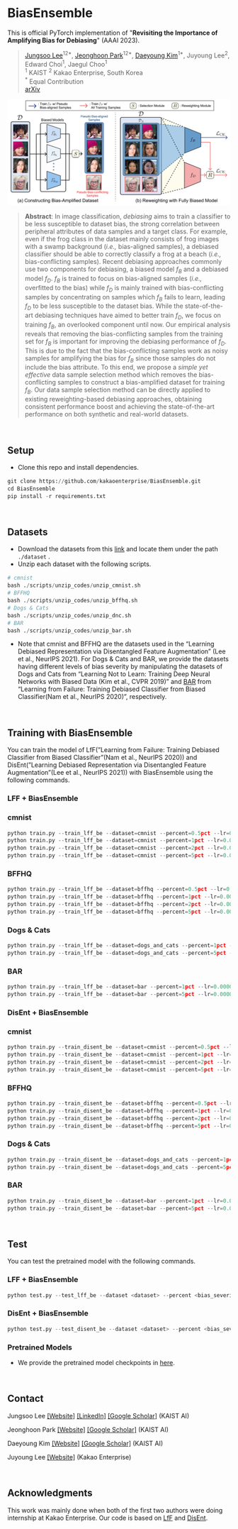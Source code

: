 # BiasEnsemble

This is official PyTorch implementation of "**Revisiting the Importance of Amplifying Bias for Debiasing**" (AAAI 2023).

> [Jungsoo Lee](https://leebebeto.github.io/)<sup>12*</sup>, [Jeonghoon Park](https://atjeong.github.io/)<sup>12*</sup>, [Daeyoung Kim](https://github.com/cyc1am3n)<sup>1*</sup>, Juyoung Lee<sup>2</sup>, Edward Choi<sup>1</sup>, Jaegul Choo<sup>1</sup> <br>
> <sup>1</sup> KAIST <sup>2</sup> Kakao Enterprise, South Korea <br>
> <sup>*</sup> Equal Contribution <br>
> [arXiv](https://arxiv.org/abs/2205.14594) <br>

![biasensemble](assets/overview.png)

> **Abstract**: In image classification, *debiasing* aims to train a classifier to be less susceptible to dataset bias, the strong correlation between peripheral attributes of data samples and a target class. For example, even if the frog class in the dataset mainly consists of frog images with a swamp background (*i.e.,* bias-aligned samples), a debiased classifier should be able to correctly classify a frog at a beach (*i.e.,* bias-conflicting samples). Recent debiasing approaches commonly use two components for debiasing, a biased model $f_B$ and a debiased model $f_D$. $f_B$ is trained to focus on bias-aligned samples (*i.e.,* overfitted to the bias) while $f_D$ is mainly trained with bias-conflicting samples by concentrating on samples which $f_B$ fails to learn, leading $f_D$ to be less susceptible to the dataset bias. While the state-of-the-art debiasing techniques have aimed to better train $f_D$, we focus on training $f_B$, an overlooked component until now. Our empirical analysis reveals that removing the bias-conflicting samples from the training set for $f_B$ is important for improving the debiasing performance of $f_D$. This is due to the fact that the bias-conflicting samples work as noisy samples for amplifying the bias for $f_B$ since those samples do not include the bias attribute. To this end, we propose a *simple yet effective* data sample selection method which removes the bias-conflicting samples to construct a bias-amplified dataset for training $f_B$. Our data sample selection method can be directly applied to existing reweighting-based debiasing approaches, obtaining consistent performance boost and achieving the state-of-the-art performance on both synthetic and real-world datasets.
> 

<br>

## Setup

- Clone this repo and install dependencies.

```python
git clone https://github.com/kakaoenterprise/BiasEnsemble.git
cd BiasEnsemble
pip install -r requirements.txt
```

<br>

## Datasets

- Download the datasets from this [link](https://drive.google.com/drive/folders/1q_8zIqJHVSxjU2p5zaN1l2Zf-uSmS6Fx?usp=sharing) and locate them under the path `./dataset` .
- Unzip each dataset with the following scripts.

```python
# cmnist
bash ./scripts/unzip_codes/unzip_cmnist.sh
# BFFHQ
bash ./scripts/unzip_codes/unzip_bffhq.sh
# Dogs & Cats
bash ./scripts/unzip_codes/unzip_dnc.sh
# BAR
bash ./scripts/unzip_codes/unzip_bar.sh
```

- Note that cmnist and BFFHQ are the datasets used in the “Learning Debiased Representation via Disentangled Feature Augmentation” (Lee et al., NeurIPS 2021). For Dogs & Cats and BAR, we provide the datasets having different levels of bias severity by manipulating the datasets of Dogs and Cats from “Learning Not to Learn: Training Deep Neural Networks with Biased Data (Kim et al., CVPR 2019)” and [BAR](https://github.com/alinlab/BAR) from “Learning from Failure: Training Debiased Classifier from Biased Classifier(Nam et al., NeurIPS 2020)”, respectively.

<br>

## Training with BiasEnsemble

You can train the model of LfF(”Learning from Failure: Training Debiased Classifier from Biased Classifier”(Nam et al., NeurIPS 2020)) and DisEnt(”Learning Debiased Representation via Disentangled Feature Augmentation”(Lee et al., NeurIPS 2021)) with BiasEnsemble using the following commands.

### LFF + BiasEnsemble

### cmnist

```python
python train.py --train_lff_be --dataset=cmnist --percent=0.5pct --lr=0.01 --exp=lff_be_cmnist_0.5pct --tensorboard
python train.py --train_lff_be --dataset=cmnist --percent=1pct --lr=0.01 --exp=lff_be_cmnist_1pct --tensorboard
python train.py --train_lff_be --dataset=cmnist --percent=2pct --lr=0.01 --exp=lff_be_cmnist_2pct --tensorboard
python train.py --train_lff_be --dataset=cmnist --percent=5pct --lr=0.01 --exp=lff_be_cmnist_5pct --tensorboard
```

### BFFHQ

```python
python train.py --train_lff_be --dataset=bffhq --percent=0.5pct --lr=0.0001 --exp=lff_be_bffhq_0.5pct --tensorboard
python train.py --train_lff_be --dataset=bffhq --percent=1pct --lr=0.0001 --exp=lff_be_bffhq_1pct --tensorboard
python train.py --train_lff_be --dataset=bffhq --percent=2pct --lr=0.0001 --exp=lff_be_bffhq_2pct --tensorboard
python train.py --train_lff_be --dataset=bffhq --percent=5pct --lr=0.0001 --exp=lff_be_bffhq_5pct --tensorboard
```

### Dogs & Cats

```python
python train.py --train_lff_be --dataset=dogs_and_cats --percent=1pct --lr=0.0001 --exp=lff_be_dnc_1pct --tensorboard
python train.py --train_lff_be --dataset=dogs_and_cats --percent=5pct --lr=0.0001 --exp=lff_be_dnc_5pct --tensorboard
```

### BAR

```python
python train.py --train_lff_be --dataset=bar --percent=1pct --lr=0.00001 --resnet_pretrained --exp=lff_be_bar_1pct --tensorboard
python train.py --train_lff_be --dataset=bar --percent=5pct --lr=0.00001 --resnet_pretrained --exp=lff_be_bar_5pct --tensorboard
```

### DisEnt + BiasEnsemble

### cmnist

```python
python train.py --train_disent_be --dataset=cmnist --percent=0.5pct --lr=0.01 --exp=disent_be_cmnist_0.5pct --curr_step=10000 --lambda_swap=1 --lambda_dis_align=10 --lambda_swap_align=10 --use_lr_decay --lr_decay_step=10000 --lr_gamma=0.5 --tensorboard 
python train.py --train_disent_be --dataset=cmnist --percent=1pct --lr=0.01 --exp=disent_be_cmnist_1pct --curr_step=10000 --lambda_swap=1 --lambda_dis_align=10 --lambda_swap_align=10 --use_lr_decay --lr_decay_step=10000 --lr_gamma=0.5 --tensorboard 
python train.py --train_disent_be --dataset=cmnist --percent=2pct --lr=0.01 --exp=disent_be_cmnist_2pct --curr_step=10000 --lambda_swap=1 --lambda_dis_align=10 --lambda_swap_align=10 --use_lr_decay --lr_decay_step=10000 --lr_gamma=0.5 --tensorboard 
python train.py --train_disent_be --dataset=cmnist --percent=5pct --lr=0.01 --exp=disent_be_cmnist_5pct --curr_step=10000 --lambda_swap=1 --lambda_dis_align=10 --lambda_swap_align=10 --use_lr_decay --lr_decay_step=10000 --lr_gamma=0.5 --tensorboard 
```

### BFFHQ

```python
python train.py --train_disent_be --dataset=bffhq --percent=0.5pct --lr=0.0001 --exp=disent_be_bffhq_0.5pct --curr_step=10000 --lambda_swap=0.1 --lambda_dis_align=2 --lambda_swap_align=2 --use_lr_decay --lr_decay_step=10000 --lr_gamma=0.1 --tensorboard
python train.py --train_disent_be --dataset=bffhq --percent=1pct --lr=0.0001 --exp=disent_be_bffhq_1pct --curr_step=10000 --lambda_swap=0.1 --lambda_dis_align=2 --lambda_swap_align=2 --use_lr_decay --lr_decay_step=10000 --lr_gamma=0.1 --tensorboard
python train.py --train_disent_be --dataset=bffhq --percent=2pct --lr=0.0001 --exp=disent_be_bffhq_2pct --curr_step=10000 --lambda_swap=0.1 --lambda_dis_align=2 --lambda_swap_align=2 --use_lr_decay --lr_decay_step=10000 --lr_gamma=0.1 --tensorboard
python train.py --train_disent_be --dataset=bffhq --percent=5pct --lr=0.0001 --exp=disent_be_bffhq_5pct --curr_step=10000 --lambda_swap=0.1 --lambda_dis_align=2 --lambda_swap_align=2 --use_lr_decay --lr_decay_step=10000 --lr_gamma=0.1 --tensorboard
```

### Dogs & Cats

```python
python train.py --train_disent_be --dataset=dogs_and_cats --percent=1pct --lr=0.0001 --exp=disent_be_dnc_1pct --curr_step=10000 --lambda_swap=1 --lambda_dis_align=1 --lambda_swap_align=1 --use_lr_decay --lr_decay_step=10000 --lr_gamma=0.1 --tensorboard
python train.py --train_disent_be --dataset=dogs_and_cats --percent=5pct --lr=0.0001 --exp=disent_be_dnc_5pct --curr_step=10000 --lambda_swap=1 --lambda_dis_align=1 --lambda_swap_align=1 --use_lr_decay --lr_decay_step=10000 --lr_gamma=0.1 --tensorboard
```

### BAR

```python
python train.py --train_disent_be --dataset=bar --percent=1pct --lr=0.00001 --resnet_pretrained --exp=disent_be_bar_1pct --curr_step=10000 --lambda_swap=1 --lambda_dis_align=1 --lambda_swap_align=1 --use_lr_decay --lr_decay_step=10000 --lr_gamma=0.1 --tensorboard
python train.py --train_disent_be --dataset=bar --percent=5pct --lr=0.00001 --resnet_pretrained --exp=disent_be_bar_5pct --curr_step=10000 --lambda_swap=1 --lambda_dis_align=1 --lambda_swap_align=1 --use_lr_decay --lr_decay_step=10000 --lr_gamma=0.1 --tensorboard
```

<br>

## Test

You can test the pretrained model with the following commands.

### LFF + BiasEnsemble

```python
python test.py --test_lff_be --dataset <dataset> --percent <bias_severity> --pretrained_path <pretrained_ckpt_path>
```

### DisEnt + BiasEnsemble

```python
python test.py --test_disent_be --dataset <dataset> --percent <bias_severity> --pretrained_path <pretrained_ckpt_path>
```

### Pretrained Models

- We provide the pretrained model checkpoints in [here](https://drive.google.com/drive/folders/1sDwNUeFTIcidtw2y_G7iDSOYkBEFsPGt?usp=share_link).

<br>

## Contact

Jungsoo Lee [[Website]](https://leebebeto.github.io/) [[LinkedIn]](https://www.linkedin.com/in/jungsoo-lee-52103a17a/) [[Google Scholar]](https://scholar.google.com/citations?user=qSGLUDQAAAAJ&hl=ko) (KAIST AI)

Jeonghoon Park [[Website]](https://atjeong.github.io/) [[Google Scholar]](https://scholar.google.co.kr/citations?user=f0FspZwAAAAJ&hl=ko) (KAIST AI)

Daeyoung Kim [[Website]](https://cyc1am3n.github.io/) [[Google Scholar]](https://scholar.google.com/citations?user=_Bd2HqUAAAAJ&hl=ko) (KAIST AI)

Juyoung Lee [[Website]](https://sites.google.com/view/juyoung-lee) (Kakao Enterprise)

<br>

## Acknowledgments

This work was mainly done when both of the first two authors were doing internship at Kakao Enterprise. Our code is based on [LfF](https://github.com/alinlab/LfF) and [DisEnt](https://github.com/kakaoenterprise/Learning-Debiased-Disentangled).
